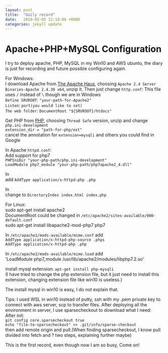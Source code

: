 ```yaml
---
layout: post
title:  "Daily record"
date:   2019-05-05 12:10:00 +0000
categories: jekyll update
---
```


Apache+PHP+MySQL Configuration  <br>
====
I try to deploy apache, PHP, MySQL in my Win10 and AWS ubuntu, the diary is just for recording and future possible configuring again.  <br>

For Windows:  <br>
I download Apache from [The Apache Haus][The-Apache-Haus], choosing `Apache 2.4 Server Binaries-Apache 2.4.39 x64`, unzip it. Then just change `http.conf`:
This file uses `/` instead of `\` though we are in Windows  <br>
`Define SRVROOT`: `"your-path-for-Apache2"`  <br>
`Listen`: `port(you would like to set)`  <br>
`The web folder`: `DocumentRoot "${SRVROOT}/htdocs"`  <br>

Get PHP from [PHP][PHP], choosing `Thread Safe` version, unzip and change `php.ini-development`  <br>
`extension_dir = "path-for-php/ext"`  <br>
cancel the annotation for `extension=mysqli` and others you could find in Google  <br>

In Apache `httpd.conf`:  <br>
Add support for php7  <br>
`PHPIniDir "your-php-path/php.ini-development"`  <br>
`LoadModule php7_module "your-php-path/php7apache2_4.dll"`  <br>

In <IfModule mime_module>  <br>
add `AddType application/x-httpd-php .php`  <br>

In <IfModule dir_module>  <br>
change to `DirectoryIndex index.html index.php`  <br>

For Linux:  <br>
sudo apt-get install apache2  <br>
DocumentRoot could be changed in `/etc/apache2/sites-available/000-default.conf`  <br>
sudo apt-get install libapache2-mod-php7 php7  <br>

In `/etc/apache2/mods-available/mime.conf` add  <br>
`AddType application/x-httpd-php-source .phps`  <br>
`AddType application/x-httpd-php .php`  <br>

In `/etc/apache2/mods-available/mime.load` add  <br>
'LoadModule php7_module /usr/lib/apache2/modules/libphp7.2.so'  <br>

install mysql extension: `apt-get install php-mysqli`  <br>
(I have tried to change the php extension file, but it just need to install this extension, changing extension file like win10 is useless.)  <br>

The install mysql in win10 is easy, I do not explain that.  <br>

Tips: I used WSL in win10 instead of putty, ssh with my .pem private key to connect with aws server, scp to transfer files. After deploying all the environment in server, I use sparsecheckout to download what I need:  <br>
After init:  <br>
`git config core.sparsecheckout true`  <br>
`echo "file-to-sparsecheckout" >> .git/info/sparse-checkout`  <br>
then add remote origin and pull.(When finding sparsecheckout, I know pull divided into fetch and ? two steps, explaining further maybe)  <br>

This is the first record, even though now I am so busy, Come on!  <br>

[The-Apache-Haus]:https://www.apachehaus.com/cgi-bin/download.plx
[PHP]:https://windows.php.net/download#php-7.3
